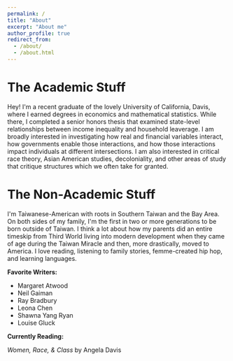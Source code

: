 ```yaml
---
permalink: /
title: "About"
excerpt: "About me"
author_profile: true
redirect_from: 
  - /about/
  - /about.html
---
```


# The Academic Stuff

Hey! I'm a recent graduate of the lovely University of California, Davis, where I earned degrees in economics and mathematical statistics. While there, I completed a senior honors thesis that examined state-level relationships between income inequality and household leaverage. I am broadly interested in investigating how real and financial variables interact, how governments enable those interactions, and how those interactions impact individuals at different intersections. I am also interested in critical race theory, Asian American studies, decoloniality, and other areas of study that critique structures which we often take for granted.

# The Non-Academic Stuff

I'm Taiwanese-American with roots in Southern Taiwan and the Bay Area. On both sides of my family, I'm the first in two or more generations to be born outside of Taiwan. I think a lot about how my parents did an entire timeskip from Third World living into modern development when they came of age during the Taiwan Miracle and then, more drastically, moved to America. I love reading, listening to family stories, femme-created hip hop, and learning languages. 

**Favorite Writers:**

* Margaret Atwood
* Neil Gaiman
* Ray Bradbury
* Leona Chen
* Shawna Yang Ryan
* Louise Gluck


**Currently Reading:**

*Women, Race, & Class* by Angela Davis


